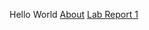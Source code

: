 Hello World
[About](https://alainzhangstudent.github.io/cse-15L-wi22/about)
[Lab Report 1](https://alainzhangstudent.github.io/cse-15L-wi22/labreport1folder/labreport1)

